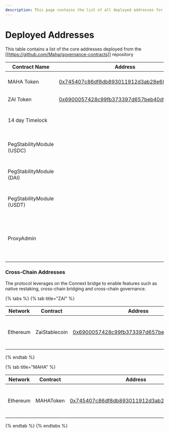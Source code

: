 ```yaml
---
description: This page contains the list of all deployed addresses for the protocol.
---
```


# Deployed Addresses

This table contains a list of the core addresses deployed from the \[\[https://github.com/Maha/governance-contracts]] repository

| Contract Name             | Address                                                                                                             | Comments                                                        |
| ------------------------- | ------------------------------------------------------------------------------------------------------------------- | --------------------------------------------------------------- |
| MAHA Token                | [0x745407c86df8db893011912d3ab28e68b62e49b0](https://etherscan.io/token/0x745407c86df8db893011912d3ab28e68b62e49b0) | The governance token                                            |
| ZAI Token                 | [0x6900057428c99fb373397d657beb40d92d8ac97f](https://etherscan.io/token/0x6900057428c99fb373397d657beb40d92d8ac97f) | The USD stablecoin                                              |
| 14 day Timelock           |                                                                                                                     | All protocol ownership rests in this timelock                   |
| PegStabilityModule (USDC) |                                                                                                                     | Used to mint ZAI with USDC collateral                           |
| PegStabilityModule (DAI)  |                                                                                                                     | Used to mint ZAI with DAI collateral                            |
| PegStabilityModule (USDT) |                                                                                                                     | Used to mint ZAI with USDT collateral                           |
| ProxyAdmin                |                                                                                                                     | Used as the admin for all deployed proxies. Owned by governance |

### Cross-Chain Addresses <a href="#layer-2-addresses" id="layer-2-addresses"></a>

The protocol leverages on the Connext bridge to enable features such as native restaking, cross-chain bridging and cross-chain governance.



{% tabs %}
{% tab title="ZAI" %}
<table><thead><tr><th width="129">Network</th><th width="132">Contract</th><th width="174">Address</th><th>Comments</th></tr></thead><tbody><tr><td>Ethereum</td><td>ZaiStablecoin</td><td><a href="https://etherscan.io/token/0x6900057428c99fb373397d657beb40d92d8ac97f">0x6900057428c99fb373397d657beb40d92d8ac97f</a></td><td>The main token on the Ethereum network</td></tr></tbody></table>


{% endtab %}

{% tab title="MAHA" %}
<table><thead><tr><th width="129">Network</th><th width="132">Contract</th><th width="174">Address</th><th>Comments</th></tr></thead><tbody><tr><td>Ethereum</td><td>MAHAToken</td><td><a href="https://etherscan.io/token/0x745407c86df8db893011912d3ab28e68b62e49b0">0x745407c86df8db893011912d3ab28e68b62e49b0</a></td><td>The main token on the Ethereum network</td></tr></tbody></table>
{% endtab %}
{% endtabs %}
